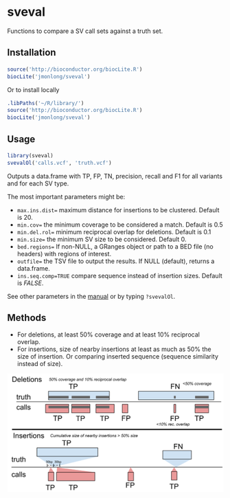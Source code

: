 # sveval

Functions to compare a SV call sets against a truth set.

## Installation

```r
source('http://bioconductor.org/biocLite.R')
biocLite('jmonlong/sveval')
```

Or to install locally

```r
.libPaths('~/R/library/')
source('http://bioconductor.org/biocLite.R')
biocLite('jmonlong/sveval')
```

## Usage

```r
library(sveval)
svevalOl('calls.vcf', 'truth.vcf')
```

Outputs a data.frame with TP, FP, TN, precision, recall and F1 for all variants and for each SV type.

The most important parameters might be:

- `max.ins.dist=` maximum distance for insertions to be clustered. Default is 20.
- `min.cov=` the minimum coverage to be considered a match. Default is 0.5
- `min.del.rol=` minimum reciprocal overlap for deletions. Default is 0.1
- `min.size=` the minimum SV size to be considered. Default 0.
- `bed.regions=` If non-NULL, a GRanges object or path to a BED file (no headers) with regions of interest.
- `outfile=` the TSV file to output the results. If NULL (default), returns a data.frame.
- `ins.seq.comp=TRUE` compare sequence instead of insertion sizes. Default is *FALSE*.

See other parameters in the [manual](docs/sveval-manual.pdf) or by typing `?svevalOl`.

## Methods

- For deletions, at least 50% coverage and at least 10% reciprocal overlap.
- For insertions, size of nearby insertions at least as much as 50% the size of insertion. Or comparing inserted sequence (sequence similarity instead of size).

![](docs/ol-cartoon.svg)

